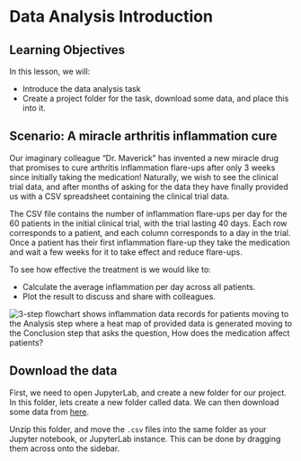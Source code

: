# Data Analysis Introduction

## Learning Objectives

In this lesson, we will:

- Introduce the data analysis task
- Create a project folder for the task, download some data, and place this into it.

## Scenario: A miracle arthritis inflammation cure

Our imaginary colleague “Dr. Maverick” has invented a new miracle drug that promises to cure arthritis inflammation flare-ups after only 3 weeks since initially taking the medication! Naturally, we wish to see the clinical trial data, and after months of asking for the data they have finally provided us with a CSV spreadsheet containing the clinical trial data.

The CSV file contains the number of inflammation flare-ups per day for the 60 patients in the initial clinical trial, with the trial lasting 40 days. Each row corresponds to a patient, and each column corresponds to a day in the trial. Once a patient has their first inflammation flare-up they take the medication and wait a few weeks for it to take effect and reduce flare-ups.

To see how effective the treatment is we would like to:

- Calculate the average inflammation per day across all patients.
- Plot the result to discuss and share with colleagues.

![3-step flowchart shows inflammation data records for patients moving to the Analysis step
where a heat map of provided data is generated moving to the Conclusion step that asks the
question, How does the medication affect patients?](
../fig/lesson-overview.svg "Lesson Overview")

## Download the data

First, we need to open JupyterLab, and create a new folder for our project. In this folder, lets create a new folder called data. We can then download some data from [here](https://swcarpentry.github.io/python-novice-inflammation/data/python-novice-inflammation-data.zip).

Unzip this folder, and move the `.csv` files into the same folder as your Jupyter notebook, or JupyterLab instance. This can be done by dragging them across onto the sidebar.
